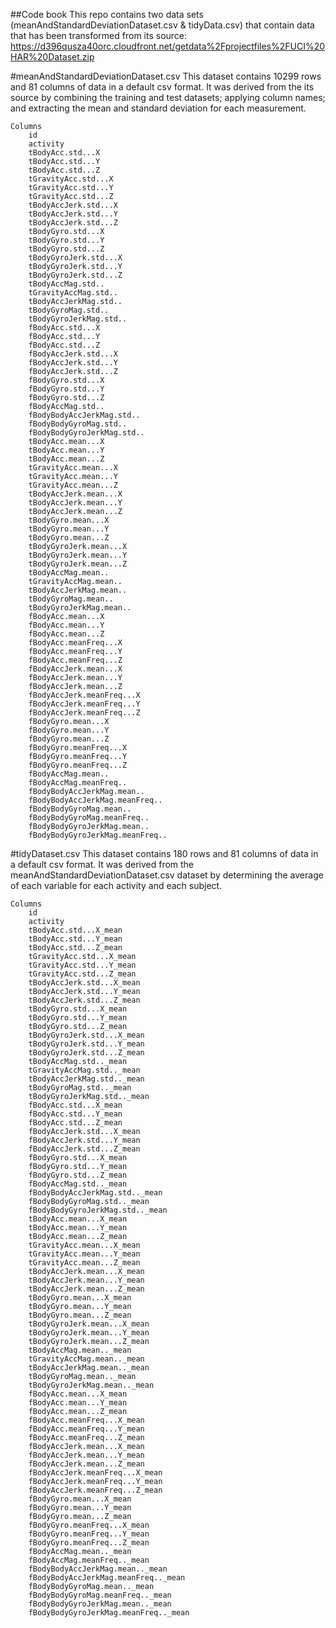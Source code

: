 ##Code book
This repo contains two data sets (meanAndStandardDeviationDataset.csv & tidyData.csv) that contain data that has been transformed from its source:  
https://d396qusza40orc.cloudfront.net/getdata%2Fprojectfiles%2FUCI%20HAR%20Dataset.zip

#meanAndStandardDeviationDataset.csv
This dataset contains 10299 rows and 81 columns of data in a default csv format.  It was derived from the its source by combining the training and test datasets; applying column names; and extracting the mean and standard deviation for each measurement.

    Columns
        id
        activity
        tBodyAcc.std...X
        tBodyAcc.std...Y
        tBodyAcc.std...Z
        tGravityAcc.std...X
        tGravityAcc.std...Y
        tGravityAcc.std...Z
        tBodyAccJerk.std...X
        tBodyAccJerk.std...Y
        tBodyAccJerk.std...Z
        tBodyGyro.std...X
        tBodyGyro.std...Y
        tBodyGyro.std...Z
        tBodyGyroJerk.std...X
        tBodyGyroJerk.std...Y
        tBodyGyroJerk.std...Z
        tBodyAccMag.std..
        tGravityAccMag.std..
        tBodyAccJerkMag.std..
        tBodyGyroMag.std..
        tBodyGyroJerkMag.std..
        fBodyAcc.std...X
        fBodyAcc.std...Y
        fBodyAcc.std...Z
        fBodyAccJerk.std...X
        fBodyAccJerk.std...Y
        fBodyAccJerk.std...Z
        fBodyGyro.std...X
        fBodyGyro.std...Y
        fBodyGyro.std...Z
        fBodyAccMag.std..
        fBodyBodyAccJerkMag.std..
        fBodyBodyGyroMag.std..
        fBodyBodyGyroJerkMag.std..
        tBodyAcc.mean...X
        tBodyAcc.mean...Y
        tBodyAcc.mean...Z
        tGravityAcc.mean...X
        tGravityAcc.mean...Y
        tGravityAcc.mean...Z
        tBodyAccJerk.mean...X
        tBodyAccJerk.mean...Y
        tBodyAccJerk.mean...Z
        tBodyGyro.mean...X
        tBodyGyro.mean...Y
        tBodyGyro.mean...Z
        tBodyGyroJerk.mean...X
        tBodyGyroJerk.mean...Y
        tBodyGyroJerk.mean...Z
        tBodyAccMag.mean..
        tGravityAccMag.mean..
        tBodyAccJerkMag.mean..
        tBodyGyroMag.mean..
        tBodyGyroJerkMag.mean..
        fBodyAcc.mean...X
        fBodyAcc.mean...Y
        fBodyAcc.mean...Z
        fBodyAcc.meanFreq...X
        fBodyAcc.meanFreq...Y
        fBodyAcc.meanFreq...Z
        fBodyAccJerk.mean...X
        fBodyAccJerk.mean...Y
        fBodyAccJerk.mean...Z
        fBodyAccJerk.meanFreq...X
        fBodyAccJerk.meanFreq...Y
        fBodyAccJerk.meanFreq...Z
        fBodyGyro.mean...X
        fBodyGyro.mean...Y
        fBodyGyro.mean...Z
        fBodyGyro.meanFreq...X
        fBodyGyro.meanFreq...Y
        fBodyGyro.meanFreq...Z
        fBodyAccMag.mean..
        fBodyAccMag.meanFreq..
        fBodyBodyAccJerkMag.mean..
        fBodyBodyAccJerkMag.meanFreq..
        fBodyBodyGyroMag.mean..
        fBodyBodyGyroMag.meanFreq..
        fBodyBodyGyroJerkMag.mean..
        fBodyBodyGyroJerkMag.meanFreq..

#tidyDataset.csv
This dataset contains 180 rows and 81 columns of data in a default csv format.  It was derived from the meanAndStandardDeviationDataset.csv dataset by determining the average of each variable for each activity and each subject.
    
    Columns
        id
        activity
        tBodyAcc.std...X_mean
        tBodyAcc.std...Y_mean
        tBodyAcc.std...Z_mean
        tGravityAcc.std...X_mean
        tGravityAcc.std...Y_mean
        tGravityAcc.std...Z_mean
        tBodyAccJerk.std...X_mean
        tBodyAccJerk.std...Y_mean
        tBodyAccJerk.std...Z_mean
        tBodyGyro.std...X_mean
        tBodyGyro.std...Y_mean
        tBodyGyro.std...Z_mean
        tBodyGyroJerk.std...X_mean
        tBodyGyroJerk.std...Y_mean
        tBodyGyroJerk.std...Z_mean
        tBodyAccMag.std.._mean
        tGravityAccMag.std.._mean
        tBodyAccJerkMag.std.._mean
        tBodyGyroMag.std.._mean
        tBodyGyroJerkMag.std.._mean
        fBodyAcc.std...X_mean
        fBodyAcc.std...Y_mean
        fBodyAcc.std...Z_mean
        fBodyAccJerk.std...X_mean
        fBodyAccJerk.std...Y_mean
        fBodyAccJerk.std...Z_mean
        fBodyGyro.std...X_mean
        fBodyGyro.std...Y_mean
        fBodyGyro.std...Z_mean
        fBodyAccMag.std.._mean
        fBodyBodyAccJerkMag.std.._mean
        fBodyBodyGyroMag.std.._mean
        fBodyBodyGyroJerkMag.std.._mean
        tBodyAcc.mean...X_mean
        tBodyAcc.mean...Y_mean
        tBodyAcc.mean...Z_mean
        tGravityAcc.mean...X_mean
        tGravityAcc.mean...Y_mean
        tGravityAcc.mean...Z_mean
        tBodyAccJerk.mean...X_mean
        tBodyAccJerk.mean...Y_mean
        tBodyAccJerk.mean...Z_mean
        tBodyGyro.mean...X_mean
        tBodyGyro.mean...Y_mean
        tBodyGyro.mean...Z_mean
        tBodyGyroJerk.mean...X_mean
        tBodyGyroJerk.mean...Y_mean
        tBodyGyroJerk.mean...Z_mean
        tBodyAccMag.mean.._mean
        tGravityAccMag.mean.._mean
        tBodyAccJerkMag.mean.._mean
        tBodyGyroMag.mean.._mean
        tBodyGyroJerkMag.mean.._mean
        fBodyAcc.mean...X_mean
        fBodyAcc.mean...Y_mean
        fBodyAcc.mean...Z_mean
        fBodyAcc.meanFreq...X_mean
        fBodyAcc.meanFreq...Y_mean
        fBodyAcc.meanFreq...Z_mean
        fBodyAccJerk.mean...X_mean
        fBodyAccJerk.mean...Y_mean
        fBodyAccJerk.mean...Z_mean
        fBodyAccJerk.meanFreq...X_mean
        fBodyAccJerk.meanFreq...Y_mean
        fBodyAccJerk.meanFreq...Z_mean
        fBodyGyro.mean...X_mean
        fBodyGyro.mean...Y_mean
        fBodyGyro.mean...Z_mean
        fBodyGyro.meanFreq...X_mean
        fBodyGyro.meanFreq...Y_mean
        fBodyGyro.meanFreq...Z_mean
        fBodyAccMag.mean.._mean
        fBodyAccMag.meanFreq.._mean
        fBodyBodyAccJerkMag.mean.._mean
        fBodyBodyAccJerkMag.meanFreq.._mean
        fBodyBodyGyroMag.mean.._mean
        fBodyBodyGyroMag.meanFreq.._mean
        fBodyBodyGyroJerkMag.mean.._mean
        fBodyBodyGyroJerkMag.meanFreq.._mean
        
